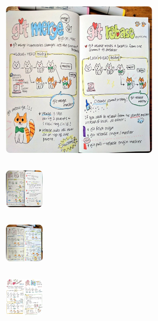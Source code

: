 <kbd><img src="1629698587583.jpeg" alt="pic-1" style="height: 400px; width:400px; border-radius:10px;"/></kbd>

<br>

<kbd><img src="1629698587708.jpeg" alt="pic-1" style="height: 100px; width:100px; border-radius:10px;"/></kbd>

<br>

<kbd><img src="1629698588175.jpeg" alt="pic-1" style="height: 100px; width:100px; border-radius:10px;"/></kbd>

<br>

<kbd><img src="1629698588400.jpeg" alt="pic-1" style="height: 100px; width:100px; border-radius:10px;"/></kbd>
